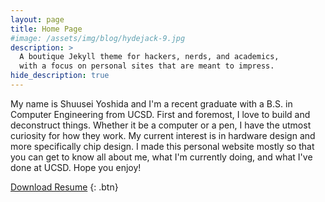```yaml
---
layout: page
title: Home Page
#image: /assets/img/blog/hydejack-9.jpg
description: >
  A boutique Jekyll theme for hackers, nerds, and academics,
  with a focus on personal sites that are meant to impress.
hide_description: true
---
```


My name is Shuusei Yoshida and I'm a recent graduate with a B.S. in Computer Engineering from UCSD. First and foremost, I love to build and deconstruct things. Whether it be a computer or a pen, I have the utmost curiosity for how they work. My current interest is in hardware design and more specifically chip design. I made this personal website mostly so that you can get to know all about me, what I'm currently doing, and what I've done at UCSD. Hope you enjoy!

[Download Resume](https://github.com/s1yoshid/s1yoshid.github.io/files/6820250/Resume.pdf)
{: .btn}